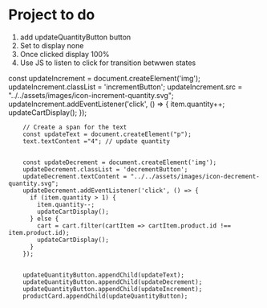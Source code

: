 # Project to do

1. add updateQuantityButton button
3. Set to display none
4. Once clicked display 100%
5. Use JS to listen to click for transition betwwen states


const updateIncrement = document.createElement('img');
        updateIncrement.classList = 'incrementButton';
        updateIncrement.src = "../../assets/images/icon-increment-quantity.svg";
        updateIncrement.addEventListener('click', () => {
          item.quantity++;
          updateCartDisplay();
        });

        // Create a span for the text
        const updateText = document.createElement("p");
        text.textContent ="4"; // update quantity


        const updateDecrement = document.createElement('img');
        updateDecrement.classList = 'decrementButton';
        updateDecrement.textContent = "../../assets/images/icon-decrement-quantity.svg";
        updateDecrement.addEventListener('click', () => {
          if (item.quantity > 1) {
            item.quantity--;
            updateCartDisplay();
          } else {
            cart = cart.filter(cartItem => cartItem.product.id !== item.product.id);
            updateCartDisplay();
          }
        });


        updateQuantityButton.appendChild(updateText);
        updateQuantityButton.appendChild(updateDecrement);
        updateQuantityButton.appendChild(updateIncrement);  
        productCard.appendChild(updateQuantityButton);







```

